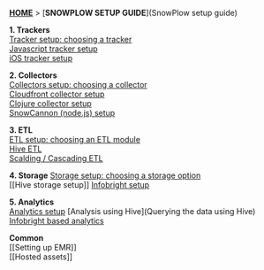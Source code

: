 [**HOME**](Home) > [**SNOWPLOW SETUP GUIDE**](SnowPlow setup guide)

**1. Trackers**  
[Tracker setup: choosing a tracker](choosing-a-tracker)  
[Javascript tracker setup](javascript-tracker-setup)  
[iOS tracker setup](ios-tracker-setup)  

**2. Collectors**  
[Collectors setup: choosing a collector](choosing-a-collector)  
[Cloudfront collector setup](setting-up-the-cloudfront-collector)  
[Clojure collector setup](setting-up-the-clojure-collector)  
[SnowCannon (node.js) setup](snowcannon-setup-guide) 

**3. ETL**  
[ETL setup: choosing an ETL module](choosing-an-etl-module)  
[Hive ETL](deploying-the-hive-emr-runner)  
[Scalding / Cascading ETL](scalding-etl-setup) 

**4. Storage** 
[Storage setup: choosing a storage option](choosing-a-storage-module)  
[[Hive storage setup]]
[Infobright setup](infobright-storage-setup) 

**5. Analytics**  
[Analytics setup](analytics-setup)
[Analysis using Hive](Querying the data using Hive)  
[Infobright based analytics](infobright-analytics-setup)

**Common**  
[[Setting up EMR]]  
[[Hosted assets]]  
